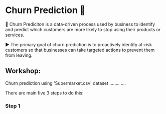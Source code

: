 # Churn Prediction 🏃

💢 Churn Prediciton is a data-driven process used by business to identify and predict which customers are more likely to stop using their products or services.

▶️ The primary goal of churn prediction is to proactively identify at-risk customers so that businesses can take targeted actions to prevent them from leaving. 

## Workshop: 
Churn prediction using 'Supermarket.csv' dataset
....<link csv.>....
....<python code>

There are main five 3 steps to do this:

### Step 1
